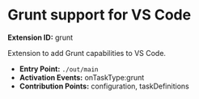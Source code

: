 # Grunt support for VS Code

**Extension ID:** grunt

Extension to add Grunt capabilities to VS Code.

* **Entry Point:** `./out/main`
* **Activation Events:** onTaskType:grunt
* **Contribution Points:** configuration, taskDefinitions
